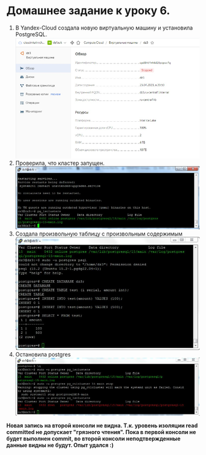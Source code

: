 # Домашнее задание к уроку 6.
1. В Yandex-Cloud создала новую виртуальную машину и установила PostgreSQL.
![Шаг3](/3_0_CreateVM.jpg)
1. Проверила, что кластер запущен.
![Шаг3](/3_2_Cluster_Started.JPG)
1. Создала произвольную таблицу с произвольным содержимым
![Шаг3](/3_4_Create_Table.JPG)
1. Остановила postgres
![Шаг3](/3_5_Cluster_Stoped.JPG)

**Новая запись на второй консоли не видна. Т.к. уровень изоляции read committed не допускает "грязного чтения". Пока в первой консоли не будет выполнен commit, во второй консоли неподтвержденные данные видны не будут. Опыт удался :)**

